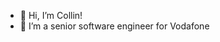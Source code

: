 - 👋 Hi, I’m Collin!
- 🌱 I’m a senior software engineer for Vodafone

<!---
collin-yin/collin-yin is a ✨ special ✨ repository because its `README.md` (this file) appears on your GitHub profile.
You can click the Preview link to take a look at your changes.
--->
